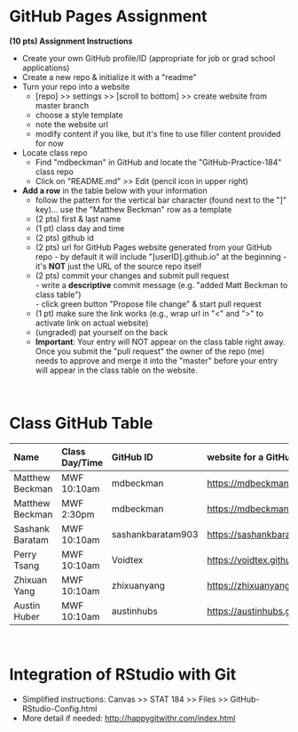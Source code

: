 
# GitHub Pages Assignment

**(10 pts) Assignment Instructions**

- Create your own GitHub profile/ID (appropriate for job or grad school applications)  
- Create a new repo & initialize it with a "readme"   
- Turn your repo into a website  
    - [repo] >> settings >> [scroll to bottom] >> create website from master branch  
    - choose a style template 
    - note the website url  
    - modify content if you like, but it's fine to use filler content provided for now  
- Locate class repo
    - Find "mdbeckman" in GitHub and locate the "GitHub-Practice-184" class repo
    - Click on "README.md" >> Edit (pencil icon in upper right)
- **Add a row** in the table below with your information 
    - follow the pattern for the vertical bar character (found next to the "]" key)... use the "Matthew Beckman" row as a template
    - (2 pts) first & last name  
    - (1 pt)  class day and time
    - (2 pts) github id  
    - (2 pts) url for GitHub Pages website generated from your GitHub repo
            - by default it will include "[userID].github.io" at the beginning
            - it's **NOT** just the URL of the source repo itself
    - (2 pts) commit your changes and submit pull request   
            - write a **descriptive** commit message (e.g. "added Matt Beckman to class table")  
            - click green button "Propose file change" & start pull request  
    - (1 pt) make sure the link works (e.g., wrap url in "<" and ">" to activate link on actual website)  
    - (ungraded) pat yourself on the back
    - **Important**: Your entry will NOT appear on the class table right away.  Once you submit the "pull request" the owner of the repo (me) needs to approve and merge it into the "master" before your entry will appear in the class table on the website. 

<br>

# Class GitHub Table 

|Name               | Class Day/Time    |GitHub ID             |website for a GitHub repo          |  
|:------------------|:------------------|:---------------------|:----------------------------------|  
| Matthew Beckman   | MWF 10:10am       | mdbeckman            | <https://mdbeckman.github.io/>    |  
| Matthew Beckman   | MWF 2:30pm        | mdbeckman            | <https://mdbeckman.github.io/>    |  
| Sashank Baratam   | MWF 10:10am      | sashankbaratam903 | <https://sashankbaratam903.github.io/practice_repo/> | 
| Perry Tsang       | MWF 10:10am    | Voidtex | <https://voidtex.github.io/184Practice/> |
| Zhixuan Yang      | MWF 10:10am      | zhixuanyang | <https://zhixuanyang.github.io/stat184/> | 
| Austin Huber      | MWF 10:10am       | austinhubs           | <https://austinhubs.github.io/184Repo/> |
<br>

# Integration of RStudio with Git

- Simplified instructions: Canvas >> STAT 184 >> Files >> GitHub-RStudio-Config.html  
- More detail if needed: <http://happygitwithr.com/index.html>


